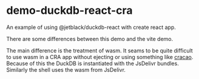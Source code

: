 # demo-duckdb-react-cra

An example of using @jetblack/duckdb-react with create react app.

There are some differences between this demo and the vite demo.

The main difference is the treatment of wasm. It seams to be quite
difficult to use wasm in a CRA app without ejecting or using something
like [cracao](https://craco.js.org/). Because of this the DuckDB is
instantiated with the JsDelivr bundles. Similarly the shell uses the
wasm from JsDelivr.
